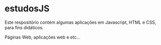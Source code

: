 # estudosJS

Este respositório contém algumas aplicações em Javascript, HTML e CSS, para fins didáticos.

Páginas Web, aplicações web e etc...
